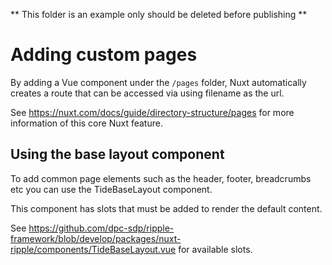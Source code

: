 ** This folder is an example only should be deleted before publishing **

# Adding custom pages

By adding a Vue component under the `/pages` folder, Nuxt automatically creates a route that can be accessed via using filename as the url. 

See https://nuxt.com/docs/guide/directory-structure/pages for more information of this core Nuxt feature.

## Using the base layout component

To add common page elements such as the header, footer, breadcrumbs etc you can use the TideBaseLayout component.

This component has slots that must be added to render the default content. 

See https://github.com/dpc-sdp/ripple-framework/blob/develop/packages/nuxt-ripple/components/TideBaseLayout.vue for available slots.

